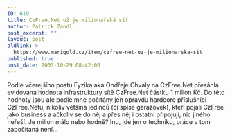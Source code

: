 ```yaml
---
ID: 619
title: CzFree.Net už je milionářská síť
author: Patrick Zandl
post_excerpt: ""
layout: post
oldlink: >
  https://www.marigold.cz/item/czfree-net-uz-je-milionarska-sit
published: true
post_date: 2003-10-29 08:42:00
---
```

Podle včerejšího postu Fyzika aka Ondřeje Chvaly na CzFree.Net přesáhla evidovaná hodnota infrastruktury sítě CzFree.Net částku 1 milion Kč. Do této hodnoty jsou ale podle mne&#160;počítány jen opravdu hardcore příslušníci CzFree.Netu, nikoliv většina jedinců (či spíše garážovek), kteří pojali CzFree jako business a ačkoliv se do něj a přes něj i ostatní připojují, nic jiného neřeší. Je milion málo nebo hodně? Inu, jde jen o techniku, práce v tom započítaná není...